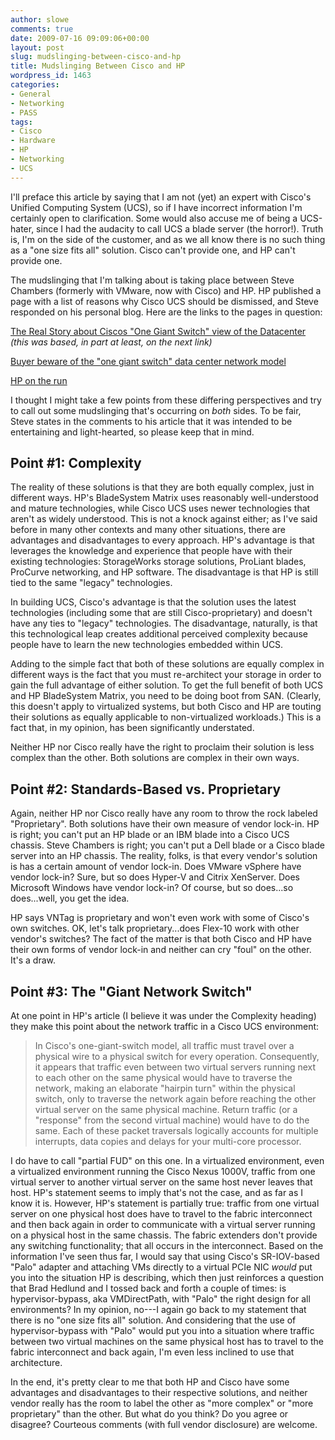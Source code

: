 ```yaml
---
author: slowe
comments: true
date: 2009-07-16 09:09:06+00:00
layout: post
slug: mudslinging-between-cisco-and-hp
title: Mudslinging Between Cisco and HP
wordpress_id: 1463
categories:
- General
- Networking
- PASS
tags:
- Cisco
- Hardware
- HP
- Networking
- UCS
---
```


I'll preface this article by saying that I am not (yet) an expert with Cisco's Unified Computing System (UCS), so if I have incorrect information I'm certainly open to clarification. Some would also accuse me of being a UCS-hater, since I had the audacity to call UCS a blade server (the horror!). Truth is, I'm on the side of the customer, and as we all know there is no such thing as a "one size fits all" solution. Cisco can't provide one, and HP can't provide one.

The mudslinging that I'm talking about is taking place between Steve Chambers (formerly with VMware, now with Cisco) and HP. HP published a page with a list of reasons why Cisco UCS should be dismissed, and Steve responded on his personal blog. Here are the links to the pages in question:

[The Real Story about Ciscos "One Giant Switch" view of the Datacenter](http://h71028.www7.hp.com/enterprise/us/en/messaging/realstory-cisco-datacenter-view.html) _(this was based, in part at least, on the next link)_  

[Buyer beware of the "one giant switch" data center network model](http://www.procurve.com/network-pro-news/articles/may09/buyer-beware.htm?ed=na)  

[HP on the run](http://viewyonder.com/2009/07/15/hp-on-the-run/)

I thought I might take a few points from these differing perspectives and try to call out some mudslinging that's occurring on _both_ sides. To be fair, Steve states in the comments to his article that it was intended to be entertaining and light-hearted, so please keep that in mind.

## Point #1: Complexity

The reality of these solutions is that they are both equally complex, just in different ways. HP's BladeSystem Matrix uses reasonably well-understood and mature technologies, while Cisco UCS uses newer technologies that aren't as widely understood. This is not a knock against either; as I've said before in many other contexts and many other situations, there are advantages and disadvantages to every approach. HP's advantage is that leverages the knowledge and experience that people have with their existing technologies: StorageWorks storage solutions, ProLiant blades, ProCurve networking, and HP software. The disadvantage is that HP is still tied to the same "legacy" technologies.

In building UCS, Cisco's advantage is that the solution uses the latest technologies (including some that are still Cisco-proprietary) and doesn't have any ties to "legacy" technologies. The disadvantage, naturally, is that this technological leap creates additional perceived complexity because people have to learn the new technologies embedded within UCS.

Adding to the simple fact that both of these solutions are equally complex in different ways is the fact that you must re-architect your storage in order to gain the full advantage of either solution. To get the full benefit of both UCS and HP BladeSystem Matrix, you need to be doing boot from SAN. (Clearly, this doesn't apply to virtualized systems, but both Cisco and HP are touting their solutions as equally applicable to non-virtualized workloads.) This is a fact that, in my opinion, has been significantly understated.

Neither HP nor Cisco really have the right to proclaim their solution is less complex than the other. Both solutions are complex in their own ways.

## Point #2: Standards-Based vs. Proprietary

Again, neither HP nor Cisco really have any room to throw the rock labeled "Proprietary". Both solutions have their own measure of vendor lock-in. HP is right; you can't put an HP blade or an IBM blade into a Cisco UCS chassis. Steve Chambers is right; you can't put a Dell blade or a Cisco blade server into an HP chassis. The reality, folks, is that every vendor's solution is has a certain amount of vendor lock-in. Does VMware vSphere have vendor lock-in? Sure, but so does Hyper-V and Citrix XenServer. Does Microsoft Windows have vendor lock-in? Of course, but so does...so does...well, you get the idea.

HP says VNTag is proprietary and won't even work with some of Cisco's own switches. OK, let's talk proprietary...does Flex-10 work with other vendor's switches? The fact of the matter is that both Cisco and HP have their own forms of vendor lock-in and neither can cry "foul" on the other. It's a draw.

## Point #3: The "Giant Network Switch"

At one point in HP's article (I believe it was under the Complexity heading) they make this point about the network traffic in a Cisco UCS environment:

>In Cisco's one-giant-switch model, all traffic must travel over a physical wire to a physical switch for every operation. Consequently, it appears that traffic even between two virtual servers running next to each other on the same physical would have to traverse the network, making an elaborate "hairpin turn" within the physical switch, only to traverse the network again before reaching the other virtual server on the same physical machine. Return traffic (or a "response" from the second virtual machine) would have to do the same. Each of these packet traversals logically accounts for multiple interrupts, data copies and delays for your multi-core processor.

I do have to call "partial FUD" on this one. In a virtualized environment, even a virtualized environment running the Cisco Nexus 1000V, traffic from one virtual server to another virtual server on the same host never leaves that host. HP's statement seems to imply that's not the case, and as far as I know it is. However, HP's statement is partially true: traffic from one virtual server on one physical host does have to travel to the fabric interconnect and then back again in order to communicate with a virtual server running on a physical host in the same chassis. The fabric extenders don't provide any switching functionality; that all occurs in the interconnect. Based on the information I've seen thus far, I would say that using Cisco's SR-IOV-based "Palo" adapter and attaching VMs directly to a virtual PCIe NIC _would_ put you into the situation HP is describing, which then just reinforces a question that Brad Hedlund and I tossed back and forth a couple of times: is hypervisor-bypass, aka VMDirectPath, with "Palo" the right design for all environments? In my opinion, no---I again go back to my statement that there is no "one size fits all" solution. And considering that the use of hypervisor-bypass with "Palo" would put you into a situation where traffic between two virtual machines on the same physical host has to travel to the fabric interconnect and back again, I'm even less inclined to use that architecture.

In the end, it's pretty clear to me that both HP and Cisco have some advantages and disadvantages to their respective solutions, and neither vendor really has the room to label the other as "more complex" or "more proprietary" than the other. But what do you think? Do you agree or disagree? Courteous comments (with full vendor disclosure) are welcome.
